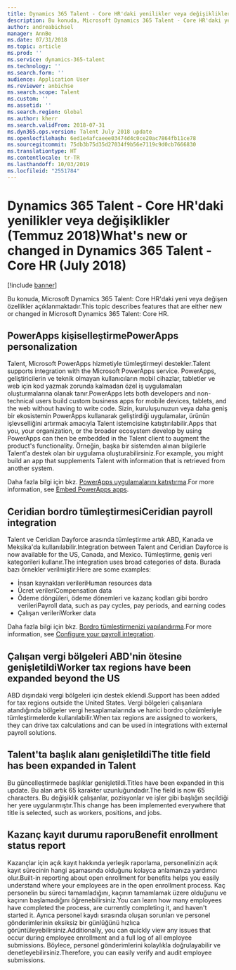 ```yaml
---
title: Dynamics 365 Talent - Core HR'daki yenilikler veya değişiklikler (Temmuz 2018)
description: Bu konuda, Microsoft Dynamics 365 Talent - Core HR'daki yeni veya değişen özellikler açıklanmaktadır.
author: andreabichsel
manager: AnnBe
ms.date: 07/31/2018
ms.topic: article
ms.prod: ''
ms.service: dynamics-365-talent
ms.technology: ''
ms.search.form: ''
audience: Application User
ms.reviewer: anbichse
ms.search.scope: Talent
ms.custom: ''
ms.assetid: ''
ms.search.region: Global
ms.author: kherr
ms.search.validFrom: 2018-07-31
ms.dyn365.ops.version: Talent July 2018 update
ms.openlocfilehash: 6ed1e4afcaeee03474d4c0ce20ac7864fb11ce78
ms.sourcegitcommit: 75db3b75d35d27034f9b56e7119c9d0cb7666830
ms.translationtype: HT
ms.contentlocale: tr-TR
ms.lasthandoff: 10/03/2019
ms.locfileid: "2551784"
---
```

# <a name="whats-new-or-changed-in-dynamics-365-talent---core-hr-july-2018"></a><span data-ttu-id="dc03f-103">Dynamics 365 Talent - Core HR'daki yenilikler veya değişiklikler (Temmuz 2018)</span><span class="sxs-lookup"><span data-stu-id="dc03f-103">What's new or changed in Dynamics 365 Talent - Core HR (July 2018)</span></span>

[!include [banner](includes/banner.md)]

<span data-ttu-id="dc03f-104">Bu konuda, Microsoft Dynamics 365 Talent: Core HR'daki yeni veya değişen özellikler açıklanmaktadır.</span><span class="sxs-lookup"><span data-stu-id="dc03f-104">This topic describes features that are either new or changed in Microsoft Dynamics 365 Talent: Core HR.</span></span>

## <a name="powerapps-personalization"></a><span data-ttu-id="dc03f-105">PowerApps kişiselleştirme</span><span class="sxs-lookup"><span data-stu-id="dc03f-105">PowerApps personalization</span></span>

<span data-ttu-id="dc03f-106">Talent, Microsoft PowerApps hizmetiyle tümleştirmeyi destekler.</span><span class="sxs-lookup"><span data-stu-id="dc03f-106">Talent supports integration with the Microsoft PowerApps service.</span></span> <span data-ttu-id="dc03f-107">PowerApps, geliştiricilerin ve teknik olmayan kullanıcıların mobil cihazlar, tabletler ve web için kod yazmak zorunda kalmadan özel iş uygulamaları oluşturmalarına olanak tanır.</span><span class="sxs-lookup"><span data-stu-id="dc03f-107">PowerApps lets both developers and non-technical users build custom business apps for mobile devices, tablets, and the web without having to write code.</span></span> <span data-ttu-id="dc03f-108">Sizin, kuruluşunuzun veya daha geniş bir ekosistemin PowerApps kullanarak geliştirdiği uygulamalar, ürünün işlevselliğini artırmak amacıyla Talent istemcisine katıştırılabilir.</span><span class="sxs-lookup"><span data-stu-id="dc03f-108">Apps that you, your organization, or the broader ecosystem develop by using PowerApps can then be embedded in the Talent client to augment the product's functionality.</span></span> <span data-ttu-id="dc03f-109">Örneğin, başka bir sistemden alınan bilgilerle Talent'a destek olan bir uygulama oluşturabilirsiniz.</span><span class="sxs-lookup"><span data-stu-id="dc03f-109">For example, you might build an app that supplements Talent with information that is retrieved from another system.</span></span>

<span data-ttu-id="dc03f-110">Daha fazla bilgi için bkz. [PowerApps uygulamalarını katıştırma](../fin-and-ops/get-started/embed-power-apps.md).</span><span class="sxs-lookup"><span data-stu-id="dc03f-110">For more information, see [Embed PowerApps apps](../fin-and-ops/get-started/embed-power-apps.md).</span></span>

## <a name="ceridian-payroll-integration"></a><span data-ttu-id="dc03f-111">Ceridian bordro tümleştirmesi</span><span class="sxs-lookup"><span data-stu-id="dc03f-111">Ceridian payroll integration</span></span>

<span data-ttu-id="dc03f-112">Talent ve Ceridian Dayforce arasında tümleştirme artık ABD, Kanada ve Meksika'da kullanılabilir.</span><span class="sxs-lookup"><span data-stu-id="dc03f-112">Integration between Talent and Ceridian Dayforce is now available for the US, Canada, and Mexico.</span></span> <span data-ttu-id="dc03f-113">Tümleştirme, geniş veri kategorileri kullanır.</span><span class="sxs-lookup"><span data-stu-id="dc03f-113">The integration uses broad categories of data.</span></span> <span data-ttu-id="dc03f-114">Burada bazı örnekler verilmiştir:</span><span class="sxs-lookup"><span data-stu-id="dc03f-114">Here are some examples:</span></span>

- <span data-ttu-id="dc03f-115">İnsan kaynakları verileri</span><span class="sxs-lookup"><span data-stu-id="dc03f-115">Human resources data</span></span>
- <span data-ttu-id="dc03f-116">Ücret verileri</span><span class="sxs-lookup"><span data-stu-id="dc03f-116">Compensation data</span></span>
- <span data-ttu-id="dc03f-117">Ödeme döngüleri, ödeme dönemleri ve kazanç kodları gibi bordro verileri</span><span class="sxs-lookup"><span data-stu-id="dc03f-117">Payroll data, such as pay cycles, pay periods, and earning codes</span></span>
- <span data-ttu-id="dc03f-118">Çalışan verileri</span><span class="sxs-lookup"><span data-stu-id="dc03f-118">Worker data</span></span>

<span data-ttu-id="dc03f-119">Daha fazla bilgi için bkz. [Bordro tümleştirmenizi yapılandırma](configure-payroll-integration.md).</span><span class="sxs-lookup"><span data-stu-id="dc03f-119">For more information, see [Configure your payroll integration](configure-payroll-integration.md).</span></span>

## <a name="worker-tax-regions-have-been-expanded-beyond-the-us"></a><span data-ttu-id="dc03f-120">Çalışan vergi bölgeleri ABD'nin ötesine genişletildi</span><span class="sxs-lookup"><span data-stu-id="dc03f-120">Worker tax regions have been expanded beyond the US</span></span>

<span data-ttu-id="dc03f-121">ABD dışındaki vergi bölgeleri için destek eklendi.</span><span class="sxs-lookup"><span data-stu-id="dc03f-121">Support has been added for tax regions outside the United States.</span></span> <span data-ttu-id="dc03f-122">Vergi bölgeleri çalışanlara atandığında bölgeler vergi hesaplamalarında ve harici bordro çözümleriyle tümleştirmelerde kullanılabilir.</span><span class="sxs-lookup"><span data-stu-id="dc03f-122">When tax regions are assigned to workers, they can drive tax calculations and can be used in integrations with external payroll solutions.</span></span>

## <a name="the-title-field-has-been-expanded-in-talent"></a><span data-ttu-id="dc03f-123">Talent'ta başlık alanı genişletildi</span><span class="sxs-lookup"><span data-stu-id="dc03f-123">The title field has been expanded in Talent</span></span>

<span data-ttu-id="dc03f-124">Bu güncelleştirmede başlıklar genişletildi.</span><span class="sxs-lookup"><span data-stu-id="dc03f-124">Titles have been expanded in this update.</span></span> <span data-ttu-id="dc03f-125">Bu alan artık 65 karakter uzunluğundadır.</span><span class="sxs-lookup"><span data-stu-id="dc03f-125">The field is now 65 characters.</span></span> <span data-ttu-id="dc03f-126">Bu değişiklik çalışanlar, pozisyonlar ve işler gibi başlığın seçildiği her yere uygulanmıştır.</span><span class="sxs-lookup"><span data-stu-id="dc03f-126">This change has been implemented everywhere that title is selected, such as workers, positions, and jobs.</span></span>

## <a name="benefit-enrollment-status-report"></a><span data-ttu-id="dc03f-127">Kazanç kayıt durumu raporu</span><span class="sxs-lookup"><span data-stu-id="dc03f-127">Benefit enrollment status report</span></span>

<span data-ttu-id="dc03f-128">Kazançlar için açık kayıt hakkında yerleşik raporlama, personelinizin açık kayıt sürecinin hangi aşamasında olduğunu kolayca anlamanıza yardımcı olur.</span><span class="sxs-lookup"><span data-stu-id="dc03f-128">Built-in reporting about open enrollment for benefits helps you easily understand where your employees are in the open enrollment process.</span></span> <span data-ttu-id="dc03f-129">Kaç personelin bu süreci tamamladığını, kaçının tamamlamak üzere olduğunu ve kaçının başlamadığını öğrenebilirsiniz.</span><span class="sxs-lookup"><span data-stu-id="dc03f-129">You can learn how many employees have completed the process, are currently completing it, and haven't started it.</span></span> <span data-ttu-id="dc03f-130">Ayrıca personel kaydı sırasında oluşan sorunları ve personel gönderimlerinin eksiksiz bir günlüğünü hızlıca görüntüleyebilirsiniz.</span><span class="sxs-lookup"><span data-stu-id="dc03f-130">Additionally, you can quickly view any issues that occur during employee enrollment and a full log of all employee submissions.</span></span> <span data-ttu-id="dc03f-131">Böylece, personel gönderimlerini kolaylıkla doğrulayabilir ve denetleyebilirsiniz.</span><span class="sxs-lookup"><span data-stu-id="dc03f-131">Therefore, you can easily verify and audit employee submissions.</span></span>
